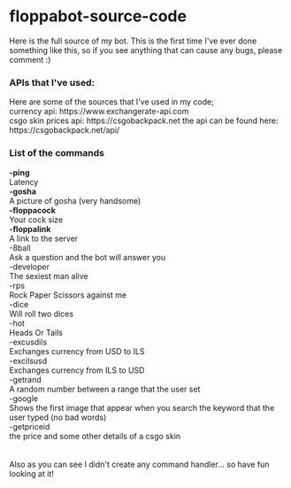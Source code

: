 # floppabot-source-code
Here is the full source of my bot.
This is the first time I've ever done something like this, so if you see anything that can cause any bugs, please comment :) <br>

<h3>APIs that I've used:</h3>
Here are some of the sources that I've used in my code; <br>
currency api: https://www.exchangerate-api.com <br>
csgo skin prices api: https://csgobackpack.net the api can be found here: https://csgobackpack.net/api/ <br>

<h3>List of the commands</h3>
<b>-ping <br></b>
Latency <br>
<b>-gosha <br></b>
A picture of gosha (very handsome) <br>
<b>-floppacock <br></b>
Your cock size <br>
<b>-floppalink <br></b>
A link to the server <br>
-8ball <br>
Ask a question and the bot will answer you <br>
-developer <br>
The sexiest man alive <br>
-rps <br>
Rock Paper Scissors against me <br>
-dice <br>
Will roll two dices <br>
-hot <br>
Heads Or Tails <br>
-excusdils <br>
Exchanges currency from USD to ILS <br>
-excilsusd <br>
Exchanges currency from ILS to USD <br>
-getrand <br>
A random number between a range that the user set <br>
-google <br>
Shows the first image that appear when you search the keyword that the user typed (no bad words) <br>
-getpriceid <br>
the price and some other details of a csgo skin
 <br> <br> <br>
Also as you can see I didn't create any command handler...  so have fun looking at it!
